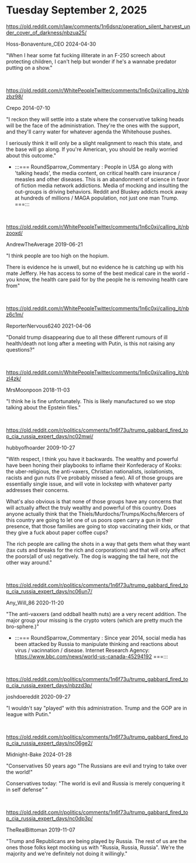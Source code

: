 # Tuesday September 2, 2025

https://old.reddit.com/r/law/comments/1n6dsnz/operation_silent_harvest_under_cover_of_darkness/nbzua25/

Hoss-Bonaventure_CEO 2024-04-30

"When I hear some fat fucking illiterate in an F-250 screech about protecting children, I can't help but wonder if he's a wannabe predator putting on a show."

&nbsp;

https://old.reddit.com/r/WhitePeopleTwitter/comments/1n6c0xj/calling_it/nbzbz98/

Crepo 2014-07-10

"I reckon they will settle into a state where the conservative talking heads will be the face of the administration. They're the ones with the support, and they'll carry water for whatever agenda the Whitehouse pushes.

I seriously think it will only be a slight realignment to reach this state, and the base will go along. If you're American, you should be really worried about this outcome."

* :::=== RoundSparrow_Commentary : People in USA go along with 'talking heads', the media content, on critical health care insurance / measles and other diseases. This is an abandonment of science in favor of fiction media network addictions. Media of mocking and insulting the out-groups is driving behaviors. Reddit and Bluskey addicts mock away at hundreds of millions / MAGA population, not just one man Trump. ===:::

&nbsp;

https://old.reddit.com/r/WhitePeopleTwitter/comments/1n6c0xj/calling_it/nbzooxd/

AndrewTheAverage 2019-06-21

"I think people are too high on the hopium.

There is evidence he is unwell, but no evidence he is catching up with his mate Jeffery. He has access to some of the best medical care in the world - you know, the health care paid for by the people he is removing health care from"

&nbsp;

https://old.reddit.com/r/WhitePeopleTwitter/comments/1n6c0xj/calling_it/nbz6c1m/

ReporterNervous6240 2021-04-06

"Donald trump disappearing due to all these different rumours of ill health/death not long after a meeting with Putin, is this not raising any questions?"

&nbsp;

https://old.reddit.com/r/WhitePeopleTwitter/comments/1n6c0xj/calling_it/nbzl4zk/

MrsMoonpoon 2018-11-03

"I think he is fine unfortunately. This is likely manufactured so we stop talking about the Epstein files."

&nbsp;

https://old.reddit.com/r/politics/comments/1n6f73u/trump_gabbard_fired_top_cia_russia_expert_days/nc02mwi/

hubbyofhoarder 2009-10-27

"With respect, I think you have it backwards. The wealthy and powerful have been honing their playbooks to inflame their Konfederacy of Kooks: the uber-religious, the anti-vaxers, Christian nationalists, isolationists, racists and gun nuts (I've probably missed a few). All of those groups are essentially single issue, and will vote in lockstep with whatever party addresses their concerns.

What's also obvious is that none of those groups have any concerns that will actually affect the truly wealthy and powerful of this country. Does anyone actually think that the Thiels/Murdochs/Trumps/Kochs/Mercers of this country are going to let one of us poors open carry a gun in their presence, that those families are going to stop vaccinating their kids, or that they give a fuck about paper coffee cups?

The rich people are calling the shots in a way that gets them what they want (tax cuts and breaks for the rich and corporations) and that will only affect the poors(all of us) negatively. The dog is wagging the tail here, not the other way around."

&nbsp;

https://old.reddit.com/r/politics/comments/1n6f73u/trump_gabbard_fired_top_cia_russia_expert_days/nc06un7/

Any_Will_86 2020-11-20

"The anti-vaxxers (and oddball health nuts) are a very recent addition. The major group your missing is the crypto voters (which are pretty much the bro-sphere.)"

* :::=== RoundSparrow_Commentary : Since year 2014, social media has been attacked by Russia to manipulate thinking and reactions about virus / vacinnation / disease. Internet Research Agency: https://www.bbc.com/news/world-us-canada-45294192 ===:::

&nbsp;

https://old.reddit.com/r/politics/comments/1n6f73u/trump_gabbard_fired_top_cia_russia_expert_days/nbzzd3p/

joshdoereddit 2020-09-27

"I wouldn't say "played" with this administration. Trump and the GOP are in league with Putin."

&nbsp;

https://old.reddit.com/r/politics/comments/1n6f73u/trump_gabbard_fired_top_cia_russia_expert_days/nc06ge2/

Midnight-Bake 2024-01-28

"Conservatives 50 years ago "The Russians are evil and trying to take over the world!"

Conservatives today: "The world is evil and Russia is merely conquering it in self defense" "

&nbsp;

https://old.reddit.com/r/politics/comments/1n6f73u/trump_gabbard_fired_top_cia_russia_expert_days/nc0dp3p/

TheRealBittoman 2019-11-07

"Trump and Republicans are being played by Russia. The rest of us are the ones those folks kept mocking us with "Russia, Russia, Russia". We're the majority and we're definitely not doing it willingly."
